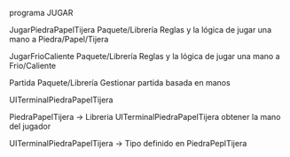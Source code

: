 
programa JUGAR

JugarPiedraPapelTijera
    Paquete/Librería 
        Reglas y la lógica de jugar una mano a Piedra/Papel/Tijera

JugarFrioCaliente
    Paquete/Librería 
        Reglas y la lógica de jugar una mano a Frio/Caliente

Partida
    Paquete/Librería 
        Gestionar partida basada en manos

UITerminalPiedraPapelTijera




PiedraPapelTijera -> Libreria UITerminalPiedraPapelTijera
    obtener la mano del jugador

UITerminalPiedraPapelTijera -> Tipo definido en PiedraPeplTijera